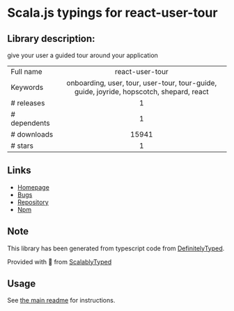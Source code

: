 
# Scala.js typings for react-user-tour


## Library description:
give your user a guided tour around your application

|                    |                 |
| ------------------ | :-------------: |
| Full name          | react-user-tour |
| Keywords           | onboarding, user, tour, user-tour, tour-guide, guide, joyride, hopscotch, shepard, react |
| # releases         | 1 |
| # dependents       | 1 |
| # downloads        | 15941 |
| # stars            | 1 |

## Links
- [Homepage](https://github.com/socialtables/react-user-tour)
- [Bugs](https://github.com/socialtables/react-user-tour/issues)
- [Repository](https://github.com/socialtables/react-user-tour)
- [Npm](https://www.npmjs.com/package/react-user-tour)
    


## Note
This library has been generated from typescript code from [DefinitelyTyped](https://definitelytyped.org).

Provided with :purple_heart: from [ScalablyTyped](https://github.com/oyvindberg/ScalablyTyped)

## Usage
See [the main readme](../../readme.md) for instructions.


